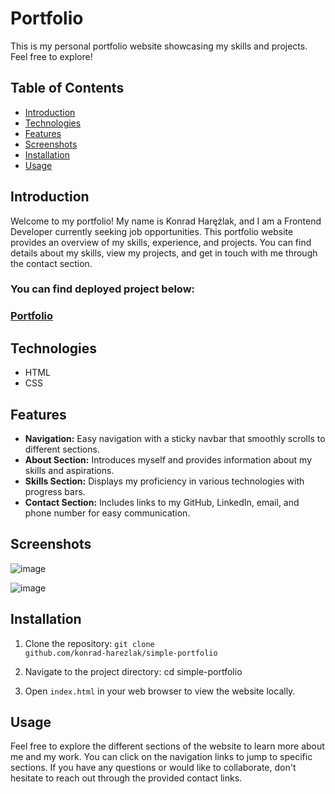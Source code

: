 # Portfolio

This is my personal portfolio website showcasing my skills and projects. Feel free to explore!

## Table of Contents
- [Introduction](#introduction)
- [Technologies](#technologies)
- [Features](#features)
- [Screenshots](#screenshots)
- [Installation](#installation)
- [Usage](#usage)

## Introduction

Welcome to my portfolio! My name is Konrad Harężlak, and I am a Frontend Developer currently seeking job opportunities. This portfolio website provides an overview of my skills, experience, and projects. You can find details about my skills, view my projects, and get in touch with me through the contact section.

### You can find deployed project below:
### [Portfolio](https://simple-portfolio-hary.netlify.app)

## Technologies

- HTML
- CSS

## Features

- **Navigation:** Easy navigation with a sticky navbar that smoothly scrolls to different sections.
- **About Section:** Introduces myself and provides information about my skills and aspirations.
- **Skills Section:** Displays my proficiency in various technologies with progress bars.
- **Contact Section:** Includes links to my GitHub, LinkedIn, email, and phone number for easy communication.

## Screenshots

![image](https://github.com/konrad-harezlak/simple-portfolio/assets/146349083/8c06dadf-d17f-4d1e-b313-5035b2061ea1)


![image](https://github.com/konrad-harezlak/simple-portfolio/assets/146349083/9002ea21-bd22-4081-8209-668375f85d43)


## Installation

1. Clone the repository:
<code>git clone github.com/konrad-harezlak/simple-portfolio</code>

2. Navigate to the project directory:
cd simple-portfolio

3. Open `index.html` in your web browser to view the website locally.

## Usage

Feel free to explore the different sections of the website to learn more about me and my work. You can click on the navigation links to jump to specific sections. If you have any questions or would like to collaborate, don't hesitate to reach out through the provided contact links.

